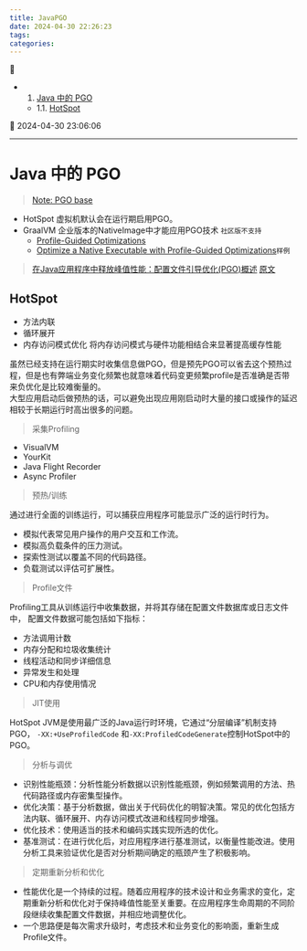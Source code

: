 ```yaml
---
title: JavaPGO
date: 2024-04-30 22:26:23
tags: 
categories: 
---
```


💠

- 1. [Java 中的 PGO](#java-中的-pgo)
    - 1.1. [HotSpot](#hotspot)

💠 2024-04-30 23:06:06
****************************************
# Java 中的 PGO

> [Note: PGO base](/Skills/Councurrency/PGO.md)  

- HotSpot 虚拟机默认会在运行期启用PGO。
- GraalVM 企业版本的NativeImage中才能应用PGO技术 `社区版不支持`
    - [Profile-Guided Optimizations ](https://www.graalvm.org/22.0/reference-manual/native-image/PGO/)
    - [Optimize a Native Executable with Profile-Guided Optimizations](https://www.graalvm.org/latest/reference-manual/native-image/guides/optimize-native-executable-with-pgo/)`样例`

> [在Java应用程序中释放峰值性能：配置文件引导优化(PGO)概述](https://www.51cto.com/article/783879.html) [原文](https://dzone.com/articles/unleash-peak-performance-in-java-applications-over)  

## HotSpot
- 方法内联
- 循环展开
- 内存访问模式优化  将内存访问模式与硬件功能相结合来显著提高缓存性能

虽然已经支持在运行期实时收集信息做PGO，但是预先PGO可以省去这个预热过程，但是也有弊端业务变化频繁也就意味着代码变更频繁profile是否准确是否带来负优化是比较难衡量的。  
大型应用启动后做预热的话，可以避免出现应用刚启动时大量的接口或操作的延迟相较于长期运行时高出很多的问题。  

> 采集Profiling
- VisualVM
- YourKit
- Java Flight Recorder
- Async Profiler

> 预热/训练

通过进行全面的训练运行，可以捕获应用程序可能显示广泛的运行时行为。
- 模拟代表常见用户操作的用户交互和工作流。
- 模拟高负载条件的压力测试。
- 探索性测试以覆盖不同的代码路径。
- 负载测试以评估可扩展性。

> Profile文件

Profiling工具从训练运行中收集数据，并将其存储在配置文件数据库或日志文件中， 配置文件数据可能包括如下指标：
- 方法调用计数
- 内存分配和垃圾收集统计
- 线程活动和同步详细信息
- 异常发生和处理
- CPU和内存使用情况

> JIT使用

HotSpot JVM是使用最广泛的Java运行时环境，它通过“分层编译”机制支持PGO， `-XX:+UseProfiledCode` 和`-XX:ProfiledCodeGenerate`控制HotSpot中的PGO。

> 分析与调优
- 识别性能瓶颈：分析性能分析数据以识别性能瓶颈，例如频繁调用的方法、热代码路径或内存密集型操作。
- 优化决策：基于分析数据，做出关于代码优化的明智决策。常见的优化包括方法内联、循环展开、内存访问模式改进和线程同步增强。
- 优化技术：使用适当的技术和编码实践实现所选的优化。
- 基准测试：在进行优化后，对应用程序进行基准测试，以衡量性能改进。使用分析工具来验证优化是否对分析期间确定的瓶颈产生了积极影响。

> 定期重新分析和优化
- 性能优化是一个持续的过程。随着应用程序的技术设计和业务需求的变化，定期重新分析和优化对于保持峰值性能至关重要。在应用程序生命周期的不同阶段继续收集配置文件数据，并相应地调整优化。
- 一个思路便是每次需求升级时，考虑技术和业务变化的影响面，重新生成Profile文件。

